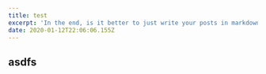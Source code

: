 ```yaml
---
title: test
excerpt: 'In the end, is it better to just write your posts in markdown?'
date: 2020-01-12T22:06:06.155Z
---
```

## asdfs
